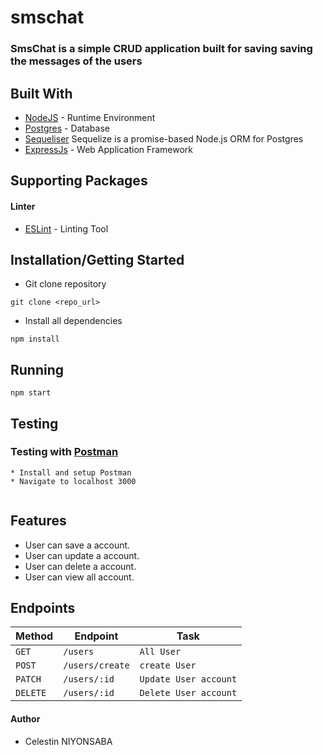# smschat
### SmsChat is a simple CRUD application built for saving saving the messages of the users

## Built With

* [NodeJS](https://nodejs.org/) - Runtime Environment
* [Postgres](https://www.postgresql.org//) - Database
* [Sequeliser](http://docs.sequelizejs.com/) Sequelize is a promise-based Node.js ORM for Postgres
* [ExpressJs](https://expressjs.com/) - Web Application Framework


## Supporting Packages
#### Linter

* [ESLint](https://eslint.org/) - Linting Tool

## Installation/Getting Started
* Git clone repository
``` 
git clone <repo_url>
```

* Install all dependencies
```
npm install
```
## Running
```
npm start
```

## Testing

### Testing with [Postman](www.postman.com)
```
* Install and setup Postman 
* Navigate to localhost 3000 
```
```
```
## Features
* User can save a account.
* User can update a account.
* User can delete a account.
* User can view all account.

## Endpoints
|  Method  |  Endpoint  |  Task  |
|  --- |  --- |  ---  |
|  `GET`  |  `/users`  |  `All User`  |
|  `POST`  |  `/users/create`  |  `create User`  |
|  `PATCH`  |  `/users/:id`  |  `Update User account`  |
|  `DELETE`  |  `/users/:id`  |  `Delete User account`  |

#### Author
* Celestin NIYONSABA
